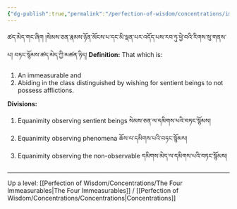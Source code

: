 ```yaml
---
{"dg-publish":true,"permalink":"/perfection-of-wisdom/concentrations/immeasurable-equanimity/"}
---
```


ཚད་མེད་གང་ཞིག །སེམས་ཅན་རྣམས་ཉོན་མོངས་པ་དང་མི་ལྡན་པར་འདོད་པས་རབ་ཏུ་ཕྱེ་བའི་རིགས་སུ་གནས་པ། བཏང་སྙོམས་ཚད་མེད་ཀྱི་མཚན་ཉིད།
**Definition:** That which is:
1. An immeasurable and
2. Abiding in the class distinguished by wishing for sentient beings to not possess afflictions.

**Divisions:**
1. Equanimity observing sentient beings སེམས་ཅན་ལ་དམིགས་པའི་བཏང་སྙོམས།
2. Equanimity observing phenomena ཆོས་ལ་དམིགས་པའི་བཏང་སྙོམས།
3. Equanimity observing the non-observable དམིགས་མེད་ལ་དམིགས་པའི་བཏང་སྙོམས།



---
Up a level: [[Perfection of Wisdom/Concentrations/The Four Immeasurables\|The Four Immeasurables]] / [[Perfection of Wisdom/Concentrations/Concentrations\|Concentrations]]